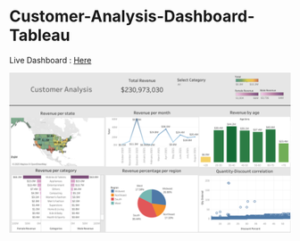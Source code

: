 # Customer-Analysis-Dashboard-Tableau

Live Dashboard : [Here](https://public.tableau.com/app/profile/riya.christi/viz/CustomerAnalysisDashboard_17355834448180/Dashboard1)

![Customer Analysis Dashboard](Dashboard.png "Customer Analysis Dashboard")
